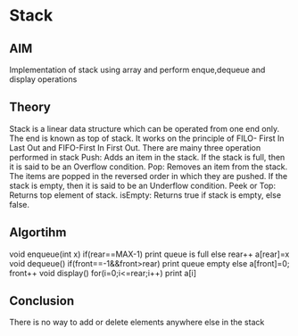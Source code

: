 # Stack
## AIM
Implementation of stack using array and perform enque,dequeue and display operations
## Theory 
Stack is a linear data structure which can be operated from one end only. The end is known as top of stack. It works on the principle of FILO- First In Last Out and FIFO-First In First Out. There are mainy three operation performed in stack 
Push: Adds an item in the stack. If the stack is full, then it is said to be an Overflow condition.
Pop: Removes an item from the stack. The items are popped in the reversed order in which they are pushed. If the stack is empty, then it is said to be an Underflow condition.
Peek or Top: Returns top element of stack.
isEmpty: Returns true if stack is empty, else false.
## Algortihm
void enqueue(int x)
	if(rear==MAX-1)
		print queue is full
	else
		rear++
		a[rear]=x
void dequeue()
	if(front==-1&&front>rear)
		print queue empty
	else
a[front]=0;
front++
void display()
	for(i=0;i<=rear;i++)
		print a[i]
## Conclusion
There is no way to add or delete elements anywhere else in the stack 



